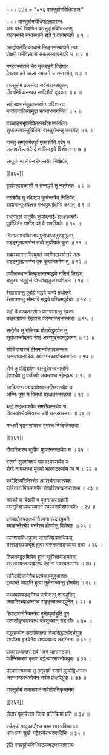 +++
title = "०५६ वास्तुहोमविधिपटलः"

+++
वास्तुहोमविधिपटलप्रारम्भः  
अथ वक्ष्ये विशेषेन वास्तुहोमविधिक्रमम्  
बालस्थाने सभास्थाने सत्रे वै यागमण्टपे ॥ १ ॥


आद्योपलेष्टिकाधाने लिङ्गसंस्थापने तथा  
प्रोक्षणे गर्भविन्न्यासे सकलस्थापनेऽपि च ॥ २ ॥


मण्टपस्थापने चैव नृत्तरङ्गे विशेषतः  
देवतावाहने चान्न्य स्थापने च समारभेत् ॥ ३ ॥


वास्तुहोमं प्रकर्त्तव्यं सर्वसंहारसंयुतम्  
दीक्षाभिषेकसम्पन्न सादिशैवो दृढव्रतः ॥ ४ ॥


सर्वलक्षणसंयुक्तस्सर्वतन्त्रविशारदः  
मन्त्रतन्त्रकियामुद्रा भवनाभावगर्भितः ॥ ५ ॥


पञ्चाङ्गभूषणोपेतस्सर्वलक्षणलक्षितः  
शुधात्मावास्तुविधिना वास्तुहोमन्तु कारयेत् ॥ ६ ॥


वास्तुं सम्पूजयेत्पूर्वं एकाशीति पदेषु च  
जलावर्त्तन्न्यसेदैन्द्रे शालिमद्ध्ये विशेषतः ॥ ७ ॥


सम्पूर्यगन्धतोयेन हेमन्तत्रैव निक्षिपेत्  

[[३६०]]  

दूर्वापलाशकाशौ च तन्मद्ध्ये तु न्यसेत्ततः ॥ ८ ॥


वस्त्रेणैव तु संवेष्ट्य कूर्चन्तत्रैव निक्षिपेत्  
ब्राह्मणान्पूजयेत्तत्र गन्धपुष्पादिभिः क्रमात् ॥ ९ ॥


स्थण्डिलं वालुकैः कुर्यादनार्द्रैः श्लक्ष्णवत्तरैः  
पूर्वोदितेन मार्गेण पदे वै समरीयके ॥ १० ॥


त्रितालमात्रविस्तारमुत्सेधञ्चतुरङ्गुलम्  
षडङ्गुलप्रमाणेन सव्ये तुर्याश्रकं कुरु ॥ ११ ॥


ब्रह्मस्थानन्तदित्युक्तं स्थण्डिलस्योत्तरे ततः  
षडङ्गुलप्रमाणेन वृत्तं कुर्यात्क्रमेण तु ॥ १२ ॥


प्रणीतास्थानमित्युक्तन्तन्मद्ध्ये नलिनं लिखेत्  
चतुरश्रं चतुर्वृत्तं योन्न्याद्यङुलस्थण्डिले ॥ १३ ॥


रेखात्रयन्तु पूर्वाग्रे मद्ध्ये याम्ये तथोत्तरे  
रेखात्रयन्तु सौम्याग्रे मद्ध्ये पश्चिमपूर्वयोः ॥ १४ ॥


रुद्रो वै वस्वतस्सोमः प्रागग्राणान्तु देवताः  
उत्तराग्राश्च रेखाश्च वारुणानलभास्कराः ॥ १५ ॥


सद्येनैव तु संलिख्य प्रोक्षयेद्धृदयेन तु  
सूर्यकान्तोद्भवं श्रेष्ठं अरण्युद्भवमद्ध्यमम् ॥ १६ ॥


श्रोत्रियागारजं हीनमानयेत्पावकन्ततः  
अग्न्याधानादिकं सर्वमग्निकार्योक्तमार्गतः ॥ १७ ॥


होमं कुर्याद्विशेषेण वास्तुदेवस्वनामभिः  
ईशश्चैव तु पर्जन्न्यो जयन्तश्च महेन्द्रकः ॥ १८ ॥


आदित्यस्सत्यकभ्रंशावन्तरिक्षस्तथैव च  
अग्निः पूषा च वितथो ग्रहक्षतयमस्तथा ॥ १९ ॥


रुद्रो रुद्रजयश्चैव समरीयस्तथैव च  
विवस्वांश्चैवमित्रश्च उर्वी धरजयस्तथा ॥ २० ॥


गन्धर्वो भृङ्गराजश्च मृगश्च निर्ऋतिस्तथा  

[[३६१]]  

दौवारिकश्च सुग्रीवः पुष्पदन्तस्तथैव च ॥ २१ ॥


वरुणो सुरशोषश्च पापयक्ष्मस्तथैव च  
रोगो नागस्तथा मुख्यो भल्लाटस्सोम एव च ॥ २२ ॥


रुगोदित्यदितिश्चैव आपश्चैवापवत्सकः  
सवितासावित्रकश्चैव सेन्द्रस्त्विन्द्रजयस्तथा ॥ २३ ॥


चरकी च विदारी च पूतनापापराक्षसी  
वास्तुदेवान्न्यथाख्याता स्वस्वनामैशमन्त्रकैः ॥ २४ ॥


प्रणवाद्यैश्चतुर्त्थ्यन्तैस्वनामपदमद्ध्यगैः  
स्वाहान्तैश्चैव मन्त्रैश्च होमयेत्तु विशेषतः ॥ २५ ॥


पलाशसमिधाहुत्वा चत्वारिंशन्नवाधिकम्  
तत्सङ्ख्ययाघृतं हुत्वा चरुन्तत्सङ्ख्यया तथा ॥ २६ ॥


तिलतण्डुलमिश्रेण हुत्वा पूर्वोक्तसङ्ख्यया  
वास्त्वभ्यन्तरबाह्यस्थ देवानां स्वस्वनामभिः ॥ २७ ॥


समिदादिक्रमेणैव प्रत्येकञ्जुहुयात्ततः  
द्रव्यान्ते व्याहृतिं हुत्वा मूलेनाज्यन्तु होमयेत् ॥ २८ ॥


पञ्चब्रह्मषडङ्गैश्च प्रत्येकन्तु शताहुतिम्  
जयादिरभ्याधानञ्च राष्ट्रभृच्चक्रमाद्धुनेत् ॥ २९ ॥


स्विष्टमग्नेतिमन्त्रेण हुनेत्पूर्णाहुतिं पुनः  
पलाशोदुम्बराश्वत्थ पत्रशुष्कान् सदर्भकैः ॥ ३० ॥


बद्ध्वाज्येन सदासिक्त्वा तिलसिद्धार्त्थदर्भयुक्  
सम्प्रोक्ष्य हृदयेनैव सम्प्रज्वाल्य तदग्निना ॥ ३१ ॥


प्राकाराभ्यन्तरं सर्वं भवनं यागमण्टपम्  
पर्यग्निकरणं कृत्वा वर्द्धन्न्यास्रावतोययुक् ॥ ३२ ॥


उल्कान्त्यक्त्वा तु तद्बाह्ये स्नानं कुर्याद्विधानतः  
जलभाण्डस्थतोयेन सर्वत्र प्रोक्षयेद्धृदा ॥ ३३ ॥


वास्तुहोमं समाख्यातं सर्वदोषनिकृन्तनम्  

[[३६२]]  

होतारं पूजयेत्तत्र क्रियां प्रतिक्रियां प्रति ॥ ३४ ॥


पर्यङ्कं पादुकाद्यैश्च यथा शास्त्रविधानतः  
धनधान्य सुखैः पट्टैरन्यैराभरणादिभिः ॥ ३५ ॥


इति वास्तुहोमविधिपटलष्षट्पञ्चाशत्तमः  
